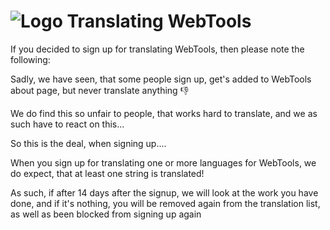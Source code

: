 # ![Logo](https://github.com/ukdtom/WebTools.bundle/blob/master/Wiki/WebTools/Logos/WebTools-48x48.png) Translating WebTools

If you decided to sign up for translating WebTools, then please note the following:

Sadly, we have seen, that some people sign up, get's added to WebTools about page, but never translate anything :-1: 

We do find this so unfair to people, that works hard to translate, and we as such have to react on this...

So this is the deal, when signing up....

When you sign up for translating one or more languages for WebTools, we do expect, that at least one string is translated!

As such, if after 14 days after the signup, we will look at the work you have done, and if it's nothing, you will be removed again from the translation list, as well as been blocked from signing up again
